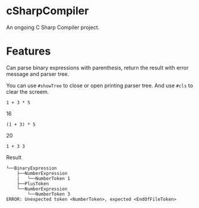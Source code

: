 # cSharpCompiler
An ongoing C Sharp Compiler project.

# Features
Can parse binary expressions with parenthesis, return the result with error message and parser tree.

You can use `#showTree` to close or open printing parser tree.
And use `#cls` to clear the screem.
```
1 + 3 * 5
```
16
```
(1 + 3) * 5
```
20
```
1 + 3 3
```
Result
```
└──BinaryExpression
    ├──NumberExpression
    |   └──NumberToken 1
    ├──PlusToken
    └──NumberExpression
        └──NumberToken 3
ERROR: Unexpected token <NumberToken>, expected <EndOfFileToken>
```